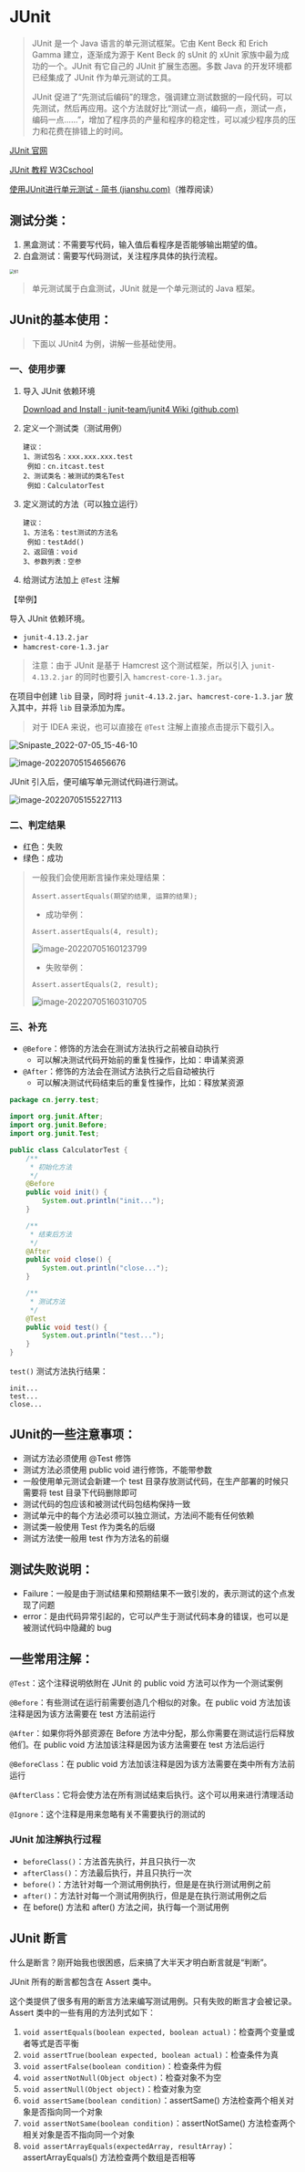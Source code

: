 # JUnit

> JUnit 是一个 Java 语言的单元测试框架。它由 Kent Beck 和 Erich Gamma 建立，逐渐成为源于 Kent Beck 的 sUnit 的 xUnit 家族中最为成功的一个。JUnit 有它自己的 JUnit 扩展生态圈。多数 Java 的开发环境都已经集成了 JUnit 作为单元测试的工具。
>
> JUnit 促进了“先测试后编码”的理念，强调建立测试数据的一段代码，可以先测试，然后再应用。这个方法就好比“测试一点，编码一点，测试一点，编码一点……”，增加了程序员的产量和程序的稳定性，可以减少程序员的压力和花费在排错上的时间。

[JUnit 官网](https://junit.org)

[JUnit 教程 W3Cschool](https://www.w3cschool.cn/junit/)

[使用JUnit进行单元测试 - 简书 (jianshu.com)](https://www.jianshu.com/p/a3fa5d208c93)（推荐阅读）

## 测试分类：

1. 黑盒测试：不需要写代码，输入值后看程序是否能够输出期望的值。
2. 白盒测试：需要写代码测试，关注程序具体的执行流程。

<img src="mark-img/61.jpg" alt="61" style="zoom:50%;" />

> 单元测试属于白盒测试，JUnit 就是一个单元测试的 Java 框架。

## JUnit的基本使用：

> 下面以 JUnit4 为例，讲解一些基础使用。

### 一、使用步骤

1. 导入 JUnit 依赖环境

   [Download and Install · junit-team/junit4 Wiki (github.com)](https://github.com/junit-team/junit4/wiki/Download-and-Install)

2. 定义一个测试类（测试用例）

   ```
   建议：
   1、测试包名：xxx.xxx.xxx.test
   	例如：cn.itcast.test
   2、测试类名：被测试的类名Test
   	例如：CalculatorTest
   ```

3. 定义测试的方法（可以独立运行）

   ```
   建议：
   1、方法名：test测试的方法名
   	例如：testAdd()
   2、返回值：void
   3、参数列表：空参
   ```

4. 给测试方法加上 `@Test` 注解

【举例】

导入 JUnit 依赖环境。

- `junit-4.13.2.jar`
- `hamcrest-core-1.3.jar`

> 注意：由于 JUnit 是基于 Hamcrest 这个测试框架，所以引入 `junit-4.13.2.jar` 的同时也要引入 `hamcrest-core-1.3.jar`。

在项目中创建 `lib` 目录，同时将 `junit-4.13.2.jar`、`hamcrest-core-1.3.jar` 放入其中，并将 `lib` 目录添加为库。

> 对于 IDEA 来说，也可以直接在 `@Test` 注解上直接点击提示下载引入。

![Snipaste_2022-07-05_15-46-10](mark-img/Snipaste_2022-07-05_15-46-10.png)

![image-20220705154656676](mark-img/image-20220705154656676.png)

JUnit 引入后，便可编写单元测试代码进行测试。

![image-20220705155227113](mark-img/image-20220705155227113.png)

### 二、判定结果

- 红色：失败
- 绿色：成功

> 一般我们会使用断言操作来处理结果：
>
> `Assert.assertEquals(期望的结果, 运算的结果);`
>
> - 成功举例：
>
> `Assert.assertEquals(4, result);`
>
> ![image-20220705160123799](mark-img/image-20220705160123799.png)
>
> - 失败举例：
>
> `Assert.assertEquals(2, result);`
>
> ![image-20220705160310705](mark-img/image-20220705160310705.png)

### 三、补充

- `@Before`：修饰的方法会在测试方法执行之前被自动执行
  - 可以解决测试代码开始前的重复性操作，比如：申请某资源
- `@After`：修饰的方法会在测试方法执行之后自动被执行
  - 可以解决测试代码结束后的重复性操作，比如：释放某资源

```java
package cn.jerry.test;

import org.junit.After;
import org.junit.Before;
import org.junit.Test;

public class CalculatorTest {
    /**
     * 初始化方法
     */
    @Before
    public void init() {
        System.out.println("init...");
    }

    /**
     * 结束后方法
     */
    @After
    public void close() {
        System.out.println("close...");
    }

    /**
     * 测试方法
     */
    @Test
    public void test() {
        System.out.println("test...");
    }
}
```

`test()` 测试方法执行结果：

```
init...
test...
close...
```

## JUnit的一些注意事项：

- 测试方法必须使用 @Test 修饰
- 测试方法必须使用 public void 进行修饰，不能带参数
- 一般使用单元测试会新建一个 test 目录存放测试代码，在生产部署的时候只需要将 test 目录下代码删除即可
- 测试代码的包应该和被测试代码包结构保持一致
- 测试单元中的每个方法必须可以独立测试，方法间不能有任何依赖
- 测试类一般使用 Test 作为类名的后缀
- 测试方法使一般用 test 作为方法名的前缀

## 测试失败说明：

- Failure：一般是由于测试结果和预期结果不一致引发的，表示测试的这个点发现了问题
- error：是由代码异常引起的，它可以产生于测试代码本身的错误，也可以是被测试代码中隐藏的 bug

## 一些常用注解：

`@Test`：这个注释说明依附在 JUnit 的 public void 方法可以作为一个测试案例

`@Before`：有些测试在运行前需要创造几个相似的对象。在 public void 方法加该注释是因为该方法需要在 test 方法前运行

`@After`：如果你将外部资源在 Before 方法中分配，那么你需要在测试运行后释放他们。在 public void 方法加该注释是因为该方法需要在 test 方法后运行

`@BeforeClass`：在 public void 方法加该注释是因为该方法需要在类中所有方法前运行

`@AfterClass`：它将会使方法在所有测试结束后执行。这个可以用来进行清理活动

`@Ignore`：这个注释是用来忽略有关不需要执行的测试的

### JUnit 加注解执行过程

- `beforeClass()`：方法首先执行，并且只执行一次
- `afterClass()`：方法最后执行，并且只执行一次
- `before()`：方法针对每一个测试用例执行，但是是在执行测试用例之前
- `after()`：方法针对每一个测试用例执行，但是是在执行测试用例之后
- 在 before() 方法和 after() 方法之间，执行每一个测试用例

## JUnit 断言

什么是断言？刚开始我也很困惑，后来搞了大半天才明白断言就是“判断”。

JUnit 所有的断言都包含在 Assert 类中。

这个类提供了很多有用的断言方法来编写测试用例。只有失败的断言才会被记录。Assert 类中的一些有用的方法列式如下：

1. `void assertEquals(boolean expected, boolean actual)`：检查两个变量或者等式是否平衡
2. `void assertTrue(boolean expected, boolean actual)`：检查条件为真
3. `void assertFalse(boolean condition)`：检查条件为假
4. `void assertNotNull(Object object)`：检查对象不为空
5. `void assertNull(Object object)`：检查对象为空
6. `void assertSame(boolean condition)`：assertSame() 方法检查两个相关对象是否指向同一个对象
7. `void assertNotSame(boolean condition)`：assertNotSame() 方法检查两个相关对象是否不指向同一个对象
8. `void assertArrayEquals(expectedArray, resultArray)`：assertArrayEquals() 方法检查两个数组是否相等
